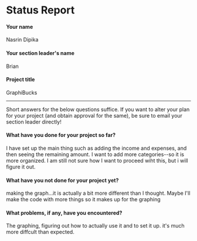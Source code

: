 # Status Report

#### Your name

Nasrin Dipika

#### Your section leader's name

Brian

#### Project title

GraphiBucks

***

Short answers for the below questions suffice. If you want to alter your plan for your project (and obtain approval for the same), be sure to email your section leader directly!

#### What have you done for your project so far?

I have set up the main thing such as adding the income and expenses, and then seeing the remaining amount. I want to add more categories--so it is more organized. I am still not sure how I want to proceed wiht this, but i will figure it out.

#### What have you not done for your project yet?

making the graph...it is actually a bit more different than I thought. Maybe I'll make the code with more things so it makes up for the graphing

#### What problems, if any, have you encountered?

The graphing, figuring out how to actually use it and to set it up. it's much more diffcult than expected.
